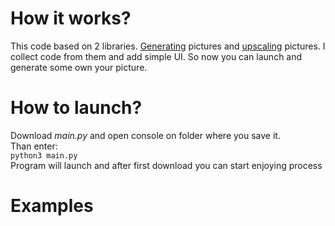 # How it works?
This code based on 2 libraries. [Generating](https://huggingface.co/stabilityai/stable-diffusion-2) pictures and [upscaling](https://huggingface.co/stabilityai/stable-diffusion-x4-upscaler) pictures. I collect code from them and add simple UI. So now you can launch and generate some own your picture.
      
# How to launch?
Download _main.py_ and open console on folder where you save it.                
Than enter:           
```python3 main.py```       
Program will launch and after first download you can start enjoying process          
        
# Examples
